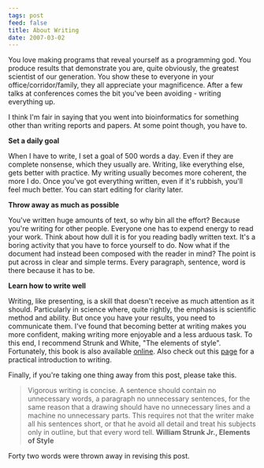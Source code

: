 ```yaml
---
tags: post
feed: false
title: About Writing
date: 2007-03-02
---
```


You love making programs that reveal yourself as a programming god. You produce
results that demonstrate you are, quite obviously, the greatest scientist of
our generation. You show these to everyone in your office/corridor/family, they
all appreciate your magnificence. After a few talks at conferences comes the
bit you've been avoiding - writing everything up.

I think I'm fair in saying that you went into bioinformatics for something
other than writing reports and papers. At some point though, you have to.

<strong>Set a daily goal</strong>

When I have to write, I set a goal of 500 words a day. Even if they are
complete nonsense, which they usually are. Writing, like everything else, gets
better with practice. My writing usually becomes more coherent, the more I do.
Once you've got everything written, even if it's rubbish, you'll feel much
better. You can start editing for clarity later.

<strong>Throw away as much as possible</strong>

You've written huge amounts of text, so why bin all the effort? Because you're
writing for other people. Everyone one has to expend energy to read your work.
Think about how dull it is for you reading badly written text. It's a boring
activity that you have to force yourself to do. Now what if the document had
instead been composed with the reader in mind? The point is put across in clear
and simple terms. Every paragraph, sentence, word is there because it has to
be.

<strong>Learn how to write well</strong>

Writing, like presenting, is a skill that doesn't receive as much attention as
it should. Particularly in science where, quite rightly, the emphasis is
scientific method and ability. But once you have your results, you need to
communicate them. I've found that becoming better at writing makes you more
confident, making writing more enjoyable and a less arduous task. To this end,
I recommend Strunk and White, "The elements of style". Fortunately, this book
is also available <a href="http://www.bartleby.com/141/">online</a>. Also check
out this <a href="http://www.scalzi.com/whatever/004023.html">page</a> for a
practical introduction to writing.

Finally, if you're taking one thing away from this post, please take this.

<blockquote>Vigorous writing is concise. A sentence should contain no
unnecessary words, a paragraph no unnecessary sentences, for the same reason
that a drawing should have no unnecessary lines and a machine no unnecessary
parts. This requires not that the writer make all his sentences short, or that
he avoid all detail and treat his subjects only in outline, but that every word
tell. <strong>William Strunk Jr., Elements of Style</strong></blockquote>

Forty two words were thrown away in revising this post.
